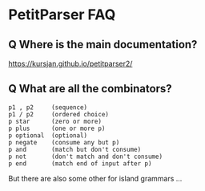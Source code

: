 # PetitParser FAQ

## Q Where is the main documentation?

https://kursjan.github.io/petitparser2/

## Q What are all the combinators?

```
p1 , p2 	(sequence)
p1 / p2		(ordered choice)
p star		(zero or more)
p plus		(one or more p)
p optional	(optional)
p negate	(consume any but p)
p and		(match but don't consume)
p not		(don't match and don't consume)
p end		(match end of input after p)
```
But there are also some other for island grammars ...
